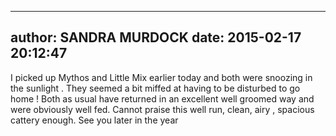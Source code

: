 
---
author: SANDRA MURDOCK
date: 2015-02-17 20:12:47
---
I picked up Mythos and Little Mix earlier today and both were snoozing in the sunlight . They seemed a bit miffed at having to be disturbed to go home ! Both as usual have returned in an excellent well groomed way and were obviously well fed. Cannot praise this well run, clean, airy , spacious cattery enough. See you later in the year

